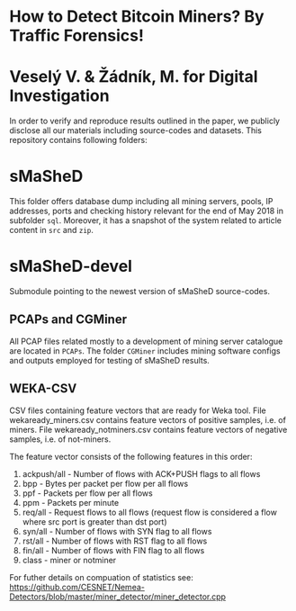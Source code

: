 # How to Detect Bitcoin Miners? By Traffic Forensics! 
# Veselý V. & Žádník, M. for Digital Investigation
In order to verify and reproduce results outlined in the paper, we publicly disclose all our materials including source-codes and datasets. This repository contains following folders:


# sMaSheD
This folder offers database dump including all mining servers, pools, IP addresses, ports and checking history relevant for the end of May 2018 in subfolder `sql`. Moreover, it has a snapshot of the system related to article content in `src` and `zip`.

# sMaSheD-devel
Submodule pointing to the newest version of sMaSheD source-codes.

## PCAPs and CGMiner
All PCAP files related mostly to a development of mining server catalogue are located in `PCAPs`. The folder `CGMiner` includes mining software configs and outputs employed for testing of sMaSheD results.

## WEKA-CSV
CSV files containing feature vectors that are ready for Weka tool.
File wekaready_miners.csv contains feature vectors of positive samples, i.e. of miners.
File wekaready_notminers.csv contains feature vectors of negative samples, i.e. of not-miners.

The feature vector consists of the following features in this order:
1. ackpush/all - Number of flows with ACK+PUSH flags to all flows
2. bpp - Bytes per packet per flow per all flows
3. ppf - Packets per flow per all flows
4. ppm - Packets per minute
5. req/all - Request flows to all flows (request flow is considered a flow where src port is greater than dst port)
6. syn/all - Number of flows with SYN flag to all flows
7. rst/all - Number of flows with RST flag to all flows
7. fin/all - Number of flows with FIN flag to all flows
7. class - miner or notminer

For futher details on compuation of statistics see:
https://github.com/CESNET/Nemea-Detectors/blob/master/miner_detector/miner_detector.cpp

